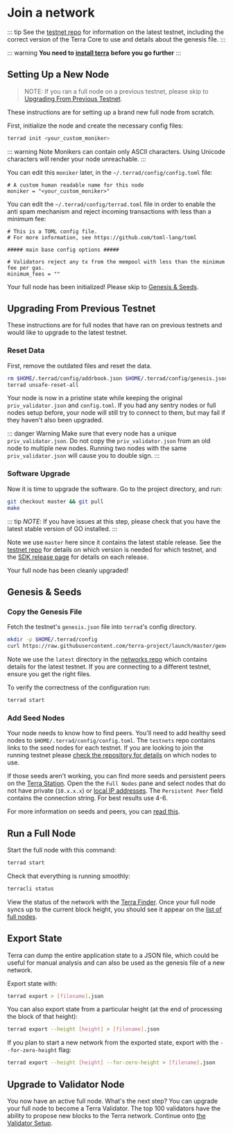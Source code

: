 # Join a network

::: tip See the [testnet repo](https://github.com/terra-project/networks) for information on the latest testnet, including the correct version of the Terra Core to use and details about the genesis file. :::

::: warning **You need to** [**install terra**](installation.md) **before you go further** :::

## Setting Up a New Node

> NOTE: If you ran a full node on a previous testnet, please skip to [Upgrading From Previous Testnet](join-network.md#upgrading-from-previous-testnet).

These instructions are for setting up a brand new full node from scratch.

First, initialize the node and create the necessary config files:

```bash
terrad init <your_custom_moniker>
```

::: warning Note Monikers can contain only ASCII characters. Using Unicode characters will render your node unreachable. :::

You can edit this `moniker` later, in the `~/.terrad/config/config.toml` file:

```text
# A custom human readable name for this node
moniker = "<your_custom_moniker>"
```

You can edit the `~/.terrad/config/terrad.toml` file in order to enable the anti spam mechanism and reject incoming transactions with less than a minimum fee:

```text
# This is a TOML config file.
# For more information, see https://github.com/toml-lang/toml

##### main base config options #####

# Validators reject any tx from the mempool with less than the minimum fee per gas.
minimum_fees = ""
```

Your full node has been initialized! Please skip to [Genesis & Seeds](join-network.md#genesis-and-seeds).

## Upgrading From Previous Testnet

These instructions are for full nodes that have ran on previous testnets and would like to upgrade to the latest testnet.

### Reset Data

First, remove the outdated files and reset the data.

```bash
rm $HOME/.terrad/config/addrbook.json $HOME/.terrad/config/genesis.json
terrad unsafe-reset-all
```

Your node is now in a pristine state while keeping the original `priv_validator.json` and `config.toml`. If you had any sentry nodes or full nodes setup before, your node will still try to connect to them, but may fail if they haven't also been upgraded.

::: danger Warning Make sure that every node has a unique `priv_validator.json`. Do not copy the `priv_validator.json` from an old node to multiple new nodes. Running two nodes with the same `priv_validator.json` will cause you to double sign. :::

### Software Upgrade

Now it is time to upgrade the software. Go to the project directory, and run:

```bash
git checkout master && git pull
make
```

::: tip _NOTE_: If you have issues at this step, please check that you have the latest stable version of GO installed. :::

Note we use `master` here since it contains the latest stable release. See the [testnet repo](https://github.com/terra-project/networks) for details on which version is needed for which testnet, and the [SDK release page](https://github.com/terra-project/core//releases) for details on each release.

Your full node has been cleanly upgraded!

## Genesis & Seeds

### Copy the Genesis File

Fetch the testnet's `genesis.json` file into `terrad`'s config directory.

```bash
mkdir -p $HOME/.terrad/config
curl https://raw.githubusercontent.com/terra-project/launch/master/genesis.json > $HOME/.terrad/config/genesis.json
```

Note we use the `latest` directory in the [networks repo](https://github.com/terra-project/networks) which contains details for the latest testnet. If you are connecting to a different testnet, ensure you get the right files.

To verify the correctness of the configuration run:

```bash
terrad start
```

### Add Seed Nodes

Your node needs to know how to find peers. You'll need to add healthy seed nodes to `$HOME/.terrad/config/config.toml`. The `testnets` repo contains links to the seed nodes for each testnet. If you are looking to join the running testnet please [check the repository for details](https://github.com/terra-project/networks) on which nodes to use.

If those seeds aren't working, you can find more seeds and persistent peers on the [Terra Station](https://station.terra.money). Open the the `Full Nodes` pane and select nodes that do not have private \(`10.x.x.x`\) or [local IP addresses](https://en.wikipedia.org/wiki/Private_network). The `Persistent Peer` field contains the connection string. For best results use 4-6.

For more information on seeds and peers, you can [read this](https://github.com/tendermint/tendermint/blob/develop/docs/tendermint-core/using-tendermint.md#peers).

## Run a Full Node

Start the full node with this command:

```bash
terrad start
```

Check that everything is running smoothly:

```bash
terracli status
```

View the status of the network with the [Terra Finder](https://finder.terra.money). Once your full node syncs up to the current block height, you should see it appear on the [list of full nodes](https://terra.stake.id/).

## Export State

Terra can dump the entire application state to a JSON file, which could be useful for manual analysis and can also be used as the genesis file of a new network.

Export state with:

```bash
terrad export > [filename].json
```

You can also export state from a particular height \(at the end of processing the block of that height\):

```bash
terrad export --height [height] > [filename].json
```

If you plan to start a new network from the exported state, export with the `--for-zero-height` flag:

```bash
terrad export --height [height] --for-zero-height > [filename].json
```

## Upgrade to Validator Node

You now have an active full node. What's the next step? You can upgrade your full node to become a Terra Validator. The top 100 validators have the ability to propose new blocks to the Terra network. Continue onto [the Validator Setup](validators.md).

